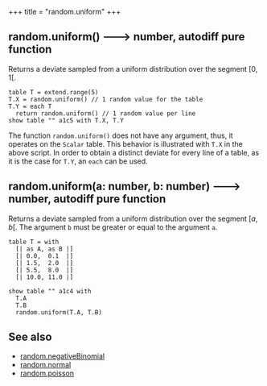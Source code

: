 +++
title = "random.uniform"
+++

## random.uniform() 🡒 number, autodiff pure function

Returns a deviate sampled from a uniform distribution over the segment $[0,1[$.

```envision
table T = extend.range(5)
T.X = random.uniform() // 1 random value for the table
T.Y = each T
  return random.uniform() // 1 random value per line
show table "" a1c5 with T.X, T.Y
```

The function `random.uniform()` does not have any argument, thus, it operates on the `Scalar` table. This behavior
is illustrated with `T.X` in the above script. In order to obtain a distinct deviate for every line of a table, as it
is the case for `T.Y`, an `each` can be used.

## random.uniform(a: number, b: number) 🡒 number, autodiff pure function

Returns a deviate sampled from a uniform distribution over the segment $[a,b[$. The argument `b` must be greater or equal to the argument `a`.

```envision
table T = with
  [| as A, as B |]
  [| 0.0,  0.1  |]
  [| 1.5,  2.0  |]
  [| 5.5,  8.0  |]
  [| 10.0, 11.0 |]

show table "" a1c4 with
  T.A
  T.B
  random.uniform(T.A, T.B)
```

## See also

* [random.negativeBinomial](../random.negativebinomial/)
* [random.normal](../random.normal/)
* [random.poisson](../random.poisson/)
